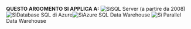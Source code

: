 <Token>**QUESTO ARGOMENTO SI APPLICA A:** ![Sì](media/yes.png)SQL Server (a partire da 2008)![Sì](media/yes.png)Database SQL di Azure![Sì](media/yes.png)Azure SQL Data Warehouse ![Sì](media/yes.png) Parallel Data Warehouse </Token> 
